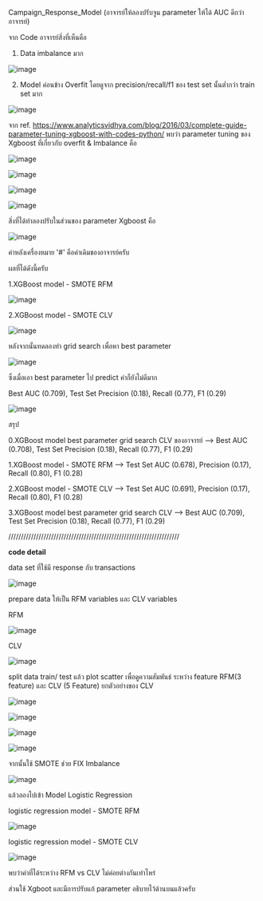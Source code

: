 Campaign_Response_Model (อาจารย์ให้ลองปรับจูน parameter ให้ได้ AUC ดีกว่าอาจารย์)

จาก Code อาจารย์สิ่งที่เห็นคือ 

1. Data imbalance มาก

![image](https://user-images.githubusercontent.com/73054276/146980291-401a036b-44ff-43e8-9649-c979db09c01e.png)

2. Model ค่อนข้าง Overfit โดยดูจาก precision/recall/f1 ของ test set นั้นต่ำกว่า train set มาก

![image](https://user-images.githubusercontent.com/73054276/146980239-1349d25b-79f5-45b6-8f1d-b18e0ed86f6c.png)

จาก ref. https://www.analyticsvidhya.com/blog/2016/03/complete-guide-parameter-tuning-xgboost-with-codes-python/ พบว่า parameter tuning ของ Xgboost ที่เกี่ยวกับ overfit & Imbalance คือ

![image](https://user-images.githubusercontent.com/73054276/146975132-100f97ca-7c8d-4320-9ef1-ac8d3960dc1f.png)

![image](https://user-images.githubusercontent.com/73054276/146975298-3b3e065b-5f4e-4ea5-8bc9-a0facccce0ef.png)

![image](https://user-images.githubusercontent.com/73054276/146975866-1112ac6c-fb6c-4062-a1e9-61551ef81a01.png)

![image](https://user-images.githubusercontent.com/73054276/146976006-4071809e-c3a9-4a93-b97e-7e58f12fdc3f.png)

สิ่งที่ได้ทำลองปรับในส่วนของ parameter Xgboost คือ

![image](https://user-images.githubusercontent.com/73054276/146976160-6a4f7861-ea71-4f7a-af52-1a83a92f6144.png)

ค่าหลังเครื่องหมาย '#' คือค่าเดิมของอาจารย์ครับ

ผลที่ได้ดังนี้ครับ

1.XGBoost model - SMOTE RFM

![image](https://user-images.githubusercontent.com/73054276/146976428-42cf71c7-7dca-4948-91ab-8df3e1e14caf.png)

2.XGBoost model - SMOTE CLV 

![image](https://user-images.githubusercontent.com/73054276/146976488-a2f88068-3b13-478c-8ade-033762f7fceb.png)

หลังจากนั้นทดลองทำ grid search เพื่อหา best parameter

![image](https://user-images.githubusercontent.com/73054276/146978988-61002ace-c198-4e4c-abe3-e94e2ec5b47b.png)

ซึ่งเมื่อเอา best parameter ไป predict ค่าก็ยังไม่ดีมาก

Best AUC (0.709), Test Set Precision (0.18), Recall (0.77), F1 (0.29)

![image](https://user-images.githubusercontent.com/73054276/146979275-06edd4f3-6b2f-4cd1-babf-c78be1733c01.png)

สรุป

0.XGBoost model best parameter grid search CLV ของอาจารย์ --> Best AUC (0.708), Test Set Precision (0.18), Recall (0.77), F1 (0.29)

1.XGBoost model - SMOTE RFM --> Test Set AUC (0.678), Precision (0.17), Recall (0.80), F1 (0.28)

2.XGBoost model - SMOTE CLV --> Test Set AUC (0.691), Precision (0.17), Recall (0.80), F1 (0.28)

3.XGBoost model best parameter grid search CLV --> Best AUC (0.709), Test Set Precision (0.18), Recall (0.77), F1 (0.29)

////////////////////////////////////////////////////////////////////

**code detail**

data set ที่ใช้มี response กับ transactions

![image](https://user-images.githubusercontent.com/73054276/146974220-92ea81f6-47c1-4a75-b20e-910f4fd58bb8.png)

prepare data ให้เป็น RFM variables และ CLV variables

RFM

![image](https://user-images.githubusercontent.com/73054276/146974561-595d447d-eefd-4bac-8791-94a72fedac91.png)

CLV

![image](https://user-images.githubusercontent.com/73054276/146974608-2cc67029-015d-415a-9685-606dc54e3d7d.png)

split data train/ test แล้ว plot scatter เพื่อดูความสัมพันธ์ ระหว่าง feature RFM(3 feature) และ CLV (5 Feature) ยกตัวอย่างของ CLV

![image](https://user-images.githubusercontent.com/73054276/146978219-1156fc4c-ea4e-4fad-9035-f0acccda0341.png)

![image](https://user-images.githubusercontent.com/73054276/146978269-8b478288-b6f7-4f06-8460-c2a34bf40b74.png)

![image](https://user-images.githubusercontent.com/73054276/146978299-2ac9cb8b-8487-40bd-97ce-03e61e31a16f.png)

![image](https://user-images.githubusercontent.com/73054276/146978338-342bdc90-7577-4df8-8fdd-2f24f2e6089f.png)

จากนั้นใช้ SMOTE ช่วย FIX Imbalance 

![image](https://user-images.githubusercontent.com/73054276/146978445-79d11029-9e76-42c9-9202-a94ae24eb7bc.png)

แล้วลองไปเข้า Model Logistic Regression

logistic regression model - SMOTE RFM

![image](https://user-images.githubusercontent.com/73054276/146978540-711c452d-7667-4f57-beed-17668e26dcb2.png)

logistic regression model - SMOTE CLV

![image](https://user-images.githubusercontent.com/73054276/146978588-8c7e9199-3c71-4517-9b35-fb3d4fe3363f.png)

พบว่าค่าที่ได้ระหว่าง RFM vs CLV ไม่ค่อยต่างกันเท่าไหร่

ส่วนใช้ Xgboot และมีการปรับแก้ parameter อธิบายไว้ด้านบนแล้วครับ
